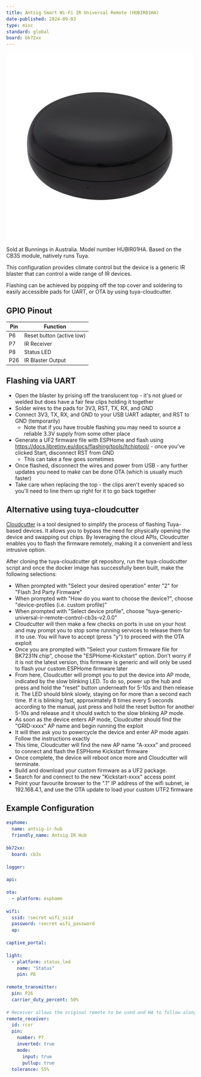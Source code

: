 ```yaml
---
title: Antsig Smart Wi-Fi IR Universal Remote (HUBIR01HA)
date-published: 2024-09-03
type: misc
standard: global
board: bk72xx
---
```


![Product Image](Antsig-Grid-Connect-Smart-IR-Universal-Remote.jpg "Product Image")

Sold at Bunnings in Australia. Model number HUBIR01HA. Based on the CB3S module, natively runs Tuya.

This configuration provides climate control but the device is a generic IR blaster that can control a wide range of IR devices.

Flashing can be achieved by popping off the top cover and soldering to easily accessible pads for UART, or OTA by using tuya-cloudcutter.

## GPIO Pinout

| Pin | Function                  |
| --- | ------------------------- |
| P6  | Reset button (active low) |
| P7  | IR Receiver               |
| P8  | Status LED                |
| P26 | IR Blaster Output         |

## Flashing via UART

- Open the blaster by prising off the translucent top - it's not glued or welded but does have a fair few clips holding it together
- Solder wires to the pads for 3V3, RST, TX, RX, and GND
- Connect 3V3, TX, RX, and GND to your USB UART adapter, and RST to GND (temporarily)
  - Note that if you have trouble flashing you may need to source a reliable 3.3V supply from some other place
- Generate a UF2 firmware file with ESPHome and flash using https://docs.libretiny.eu/docs/flashing/tools/ltchiptool/ - once you've clicked Start, disconnect RST from GND
  - This can take a few goes sometimes
- Once flashed, disconnect the wires and power from USB - any further updates you need to make can be done OTA (which is usually much faster)
- Take care when replacing the top - the clips aren't evenly spaced so you'll need to line them up right for it to go back together

## Alternative using tuya-cloudcutter

[Cloudcutter](https://github.com/tuya-cloudcutter/tuya-cloudcutter) is a tool designed to simplify the process of flashing Tuya-based devices. It allows you to bypass the need for physically opening the device and swapping out chips. By leveraging the cloud APIs, Cloudcutter enables you to flash the firmware remotely, making it a convenient and less intrusive option.

After cloning the tuya-cloudcutter git repository, run the tuya-cloudcutter script and once the docker image has successfully been built, make the following selections:

- When prompted with "Select your desired operation" enter "2" for "Flash 3rd Party Firmware"
- When prompted with "How do you want to choose the device?", choose "device-profiles (i.e. custom profile)"
- When prompted with "Select device profile", choose "tuya-generic-universal-ir-remote-control-cb3s-v2.0.0"
- Cloudcutter will then make a few checks on ports in use on your host and may prompt you to stop some running services to release them for it to use. You will have to accept (press "y") to proceed with the OTA exploit
- Once you are prompted with "Select your custom firmware file for BK7231N chip", choose the "ESPHome-Kickstart" option. Don't worry if it is not the latest version, this firmware is generic and will only be used to flash your custom ESPHome firmware later
- From here, Cloudcutter will prompt you to put the device into AP mode, indicated by the slow blinking LED. To do so, power up the hub and press and hold the "reset" button underneath for 5-10s and then release it. The LED should blink slowly, staying on for more than a second each time. If it is blinking fast, approximately 8 times every 5 seconds according to the manual, just press and hold the reset button for another 5-10s and release and it should switch to the slow blinking AP mode.
- As soon as the device enters AP mode, Cloudcutter should find the "GRID-xxxx" AP name and begin running the exploit
- It will then ask you to powercycle the device and enter AP mode again. Follow the instructions exactly
- This time, Cloudcutter will find the new AP name "A-xxxx" and proceed to connect and flash the ESPHome Kickstart firmware
- Once complete, the device will reboot once more and Cloudcutter will terminate.
- Build and download your custom firmware as a UF2 package.
- Search for and connect to the new "Kickstart-xxxx" access point
- Point your favourite browser to the ".1" IP address of the wifi subnet, ie 192.168.4.1, and use the OTA update to load your custom UTF2 firmware

## Example Configuration

```yaml
esphome:
  name: antsig-ir-hub
  friendly_name: Antsig IR Hub

bk72xx:
  board: cb3s

logger:

api:

ota:
  - platform: esphome

wifi:
  ssid: !secret wifi_ssid
  password: !secret wifi_password
  ap:

captive_portal:

light:
  - platform: status_led
    name: "Status"
    pin: P8

remote_transmitter:
  pin: P26
  carrier_duty_percent: 50%

# Receiver allows the original remote to be used and HA to follow along
remote_receiver:
  id: rcvr
  pin:
    number: P7
    inverted: true
    mode:
      input: true
      pullup: true
  tolerance: 55%
```
